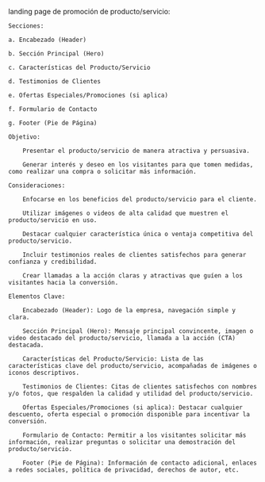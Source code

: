 landing page de promoción de producto/servicio:

    Secciones:

    a. Encabezado (Header)

    b. Sección Principal (Hero)

    c. Características del Producto/Servicio

    d. Testimonios de Clientes

    e. Ofertas Especiales/Promociones (si aplica)

    f. Formulario de Contacto

    g. Footer (Pie de Página)

    Objetivo:

        Presentar el producto/servicio de manera atractiva y persuasiva.

        Generar interés y deseo en los visitantes para que tomen medidas, como realizar una compra o solicitar más información.

    Consideraciones:

        Enfocarse en los beneficios del producto/servicio para el cliente.

        Utilizar imágenes o videos de alta calidad que muestren el producto/servicio en uso.

        Destacar cualquier característica única o ventaja competitiva del producto/servicio.

        Incluir testimonios reales de clientes satisfechos para generar confianza y credibilidad.

        Crear llamadas a la acción claras y atractivas que guíen a los visitantes hacia la conversión.

    Elementos Clave:

        Encabezado (Header): Logo de la empresa, navegación simple y clara.

        Sección Principal (Hero): Mensaje principal convincente, imagen o video destacado del producto/servicio, llamada a la acción (CTA) destacada.

        Características del Producto/Servicio: Lista de las características clave del producto/servicio, acompañadas de imágenes o iconos descriptivos.

        Testimonios de Clientes: Citas de clientes satisfechos con nombres y/o fotos, que respalden la calidad y utilidad del producto/servicio.

        Ofertas Especiales/Promociones (si aplica): Destacar cualquier descuento, oferta especial o promoción disponible para incentivar la conversión.

        Formulario de Contacto: Permitir a los visitantes solicitar más información, realizar preguntas o solicitar una demostración del producto/servicio.

        Footer (Pie de Página): Información de contacto adicional, enlaces a redes sociales, política de privacidad, derechos de autor, etc.